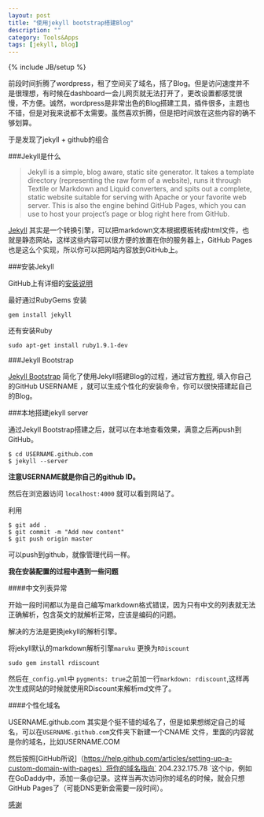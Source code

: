 ```yaml
---
layout: post
title: "使用jekyll bootstrap搭建Blog"
description: ""
category: Tools&Apps
tags: [jekyll, blog]
---
```

{% include JB/setup %}

前段时间折腾了wordpress，租了空间买了域名，搭了Blog。但是访问速度并不是很理想，有时候在dashboard一会儿网页就无法打开了，更改设置都感觉很慢，不方便。诚然，wordpress是非常出色的Blog搭建工具，插件很多，主题也不错，但是对我来说都不太需要。虽然喜欢折腾，但是把时间放在这些内容的确不够划算。

于是发现了jekyll + github的组合

###Jekyll是什么

>Jekyll is a simple, blog aware, static site generator. It takes a template directory (representing the raw form of a website), runs it through Textile or Markdown and Liquid converters, and spits out a complete, static website suitable for serving with Apache or your favorite web server. This is also the engine behind GitHub Pages, which you can use to host your project’s page or blog right here from GitHub.

[Jekyll](https://github.com/mojombo/jekyll/wiki) 其实是一个转换引擎，可以把markdown文本根据模板转成html文件，也就是静态网站，这样这些内容可以很方便的放置在你的服务器上，GitHub Pages 也是这么个实现，所以你可以把网站内容放到GitHub上。

###安装Jekyll

GitHub上有详细的[安装说明](https://github.com/mojombo/jekyll/wiki/install)

最好通过RubyGems 安装

	gem install jekyll

还有安装Ruby 

	sudo apt-get install ruby1.9.1-dev

###Jekyll Bootstrap

[Jekyll Bootstrap](http://jekyllbootstrap.com/) 简化了使用Jekyll搭建Blog的过程，通过官方[教程](http://jekyllbootstrap.com/#start-now), 填入你自己的GitHub USERNAME ，就可以生成个性化的安装命令，你可以很快搭建起自己的Blog。

###本地搭建jekyll server

通过Jekyll Bootstrap搭建之后，就可以在本地查看效果，满意之后再push到GitHub。

	$ cd USERNAME.github.com 
	$ jekyll --server

**注意USERNAME就是你自己的github ID。**

然后在浏览器访问 ` localhost:4000 ` 就可以看到网站了。

利用

	$ git add .
	$ git commit -m "Add new content"
	$ git push origin master

可以push到github，就像管理代码一样。



**我在安装配置的过程中遇到一些问题**

####中文列表异常

开始一段时间都以为是自己编写markdown格式错误，因为只有中文的列表就无法正确解析，包含英文的就解析正常，应该是编码的问题。

解决的方法是更换jekyll的解析引擎。

将jekyll默认的markdown解析引擎` maruku ` 更换为` RDiscount `

	sudo gem install rdiscount

然后在` _config.yml `中 ` pygments: true `之前加一行` markdown: rdiscount `,这样再次生成网站的时候就使用RDiscount来解析md文件了。

####个性化域名

USERNAME.github.com 其实是个挺不错的域名了，但是如果想绑定自己的域名，可以在` USERNAME.github.com `文件夹下新建一个CNAME 文件，里面的内容就是你的域名，比如USERNAME.COM

然后按照[GitHub所说]（https://help.github.com/articles/setting-up-a-custom-domain-with-pages）将你的域名指向` 204.232.175.78 `这个ip，例如在GoDaddy中，添加一条@记录。这样当再次访问你的域名的时候，就会只想GitHub Pages了（可能DNS更新会需要一段时间）。

[感谢](http://kyle.xlau.org/posts/github-cname.html)






